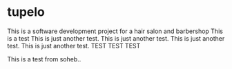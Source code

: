 # tupelo
This is a software development project for a hair salon and barbershop 
This is a test
This is just another test. 
This is just another test. 
This is just another test. 
This is just another test. 
TEST TEST TEST

This is a test from soheb..